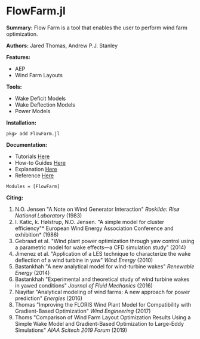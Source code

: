 # FlowFarm.jl

**Summary:** Flow Farm is a tool that enables the user to perform wind farm optimization.

**Authors:** Jared Thomas, Andrew P.J. Stanley

**Features:**

* AEP
* Wind Farm Layouts

**Tools:**

* Wake Deficit Models
* Wake Deflection Models
* Power Models

**Installation:**

```@autodocs
pkg> add FlowFarm.jl
```

**Documentation:**

* Tutorials [Here](Tutorial.md)
* How-to Guides [Here](https://github.com/ericlee215/FlowFarm.jl/blob/master/docs/src/How_to.md)
* Explanation [Here](https://github.com/ericlee215/FlowFarm.jl/blob/master/docs/src/Explanation.md)
* Reference [Here](https://github.com/ericlee215/FlowFarm.jl/blob/master/docs/src/Reference.md)

```@autodocs
Modules = [FlowFarm]
```
**Citing:**
1. N.O. Jensen "A Note on Wind Generator Interaction" *Roskilde: Risø National Laboratory* (1983)
2. I. Katic, k. Hølstrup, N.O. Jensen. "A simple model for cluster efficiency"* European Wind Energy Association Conference and exhibition* (1986) 
3. Gebraad et al. "Wind plant power optimization through yaw control using a parametric model for wake effects—a CFD simulation study" (2014) 
4. Jimenez et al. "Application of a LES technique to characterize the wake deflection of a wind turbine in yaw" *Wind Energy* (2010)
5. Bastankhah "A new analytical model for wind-turbine wakes" *Renewable Energy* (2014)
6. Bastankhah "Experimental and theoretical study of wind turbine wakes in yawed conditions" *Journal of Fluid Mechanics* (2016)
7. Niayifar "Analytical modeling of wind farms: A new approach for power prediction" *Energies* (2016)
8. Thomas "Improving the FLORIS Wind Plant Model for Compatibility with Gradient-Based Optimization" *Wind Engineering* (2017)
9. Thoms "Comparison of Wind Farm Layout Optimization Results Using a Simple Wake Model and Gradient-Based Optimization to Large-Eddy Simulations" *AIAA Scitech 2019 Forum* (2019)